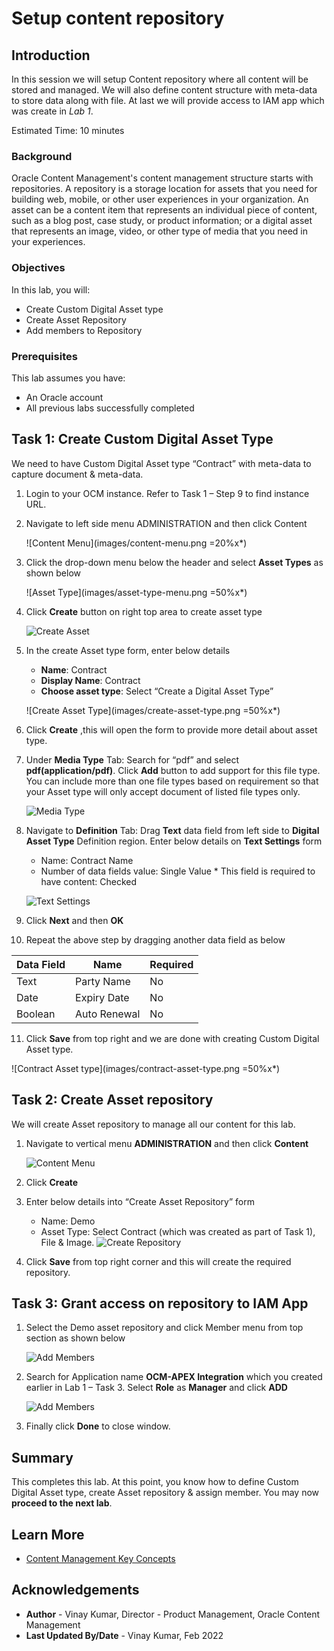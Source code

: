 # Setup content repository

## Introduction
In this session we will setup Content repository where all content will be stored and managed. We will also define content structure with meta-data to store data along with file. At last we will provide access to IAM app which was create in *Lab 1*.


Estimated Time: 10 minutes

### Background

Oracle Content Management's content management structure starts with repositories. A repository is a storage location for assets that you need for building web, mobile, or other user experiences in your organization. An asset can be a content item that represents an individual piece of content, such as a blog post, case study, or product information; or a digital asset that represents an image, video, or other type of media that you need in your experiences.

### Objectives

In this lab, you will:

* Create Custom Digital Asset type
* Create Asset Repository
* Add members to Repository

### Prerequisites

This lab assumes you have:

* An Oracle account
* All previous labs successfully completed

## **Task 1**: Create Custom Digital Asset Type

We need to have Custom Digital Asset type “Contract” with meta-data to capture document & meta-data.

1. Login to your OCM instance. Refer to Task 1 – Step 9 to find instance URL.

2. Navigate to left side menu ADMINISTRATION and then click Content

      ![Content Menu](images/content-menu.png =20%x*)

3. Click the drop-down menu below the header and select **Asset Types** as shown below

      ![Asset Type](images/asset-type-menu.png =50%x*)

4. Click **Create** button on right top area to create asset type
   
      ![Create Asset](images/create-button.png)

5. In the create Asset type form, enter below details
      * **Name**: Contract
      * **Display Name**: Contract
      * **Choose asset type**: Select “Create a Digital Asset Type”
      
      ![Create Asset Type](images/create-asset-type.png =50%x*)

6. Click **Create** ,this will open the form to provide more detail about asset type.

7. Under **Media Type** Tab:
   Search for “pdf” and select **pdf(application/pdf)**. Click **Add** button to add support for this file type. You can include more than one file types based on requirement so that your Asset type will only accept document of listed file types only.

   ![Media Type](images/media-type.png)

8. Navigate to **Definition** Tab:
   Drag **Text** data field from left side to **Digital Asset Type** Definition region.
   Enter below details on **Text Settings** form
      * Name: Contract Name
      * Number of data fields value: Single Value \* This field is required to have content: Checked

      ![Text Settings](images/text-settings.png)

9. Click **Next** and then **OK**

10. Repeat the above step by dragging another data field as below

  | Data Field  | Name | Required |
  | --- | --- | --- |
  | Text | Party Name | No  |
  | Date | Expiry Date | No |
  | Boolean | Auto Renewal | No |


11. Click **Save** from top right and we are done with creating Custom Digital Asset type.
   
   ![Contract Asset type](images/contract-asset-type.png =50%x*)

## **Task 2**: Create Asset repository

   We will create Asset repository to manage all our content for this lab.

1. Navigate to vertical menu **ADMINISTRATION** and then click **Content**
   
      ![Content Menu](./images/content-menu-ful-page.png)

2. Click **Create**

3. Enter below details into “Create Asset Repository” form
      * Name: Demo
      * Asset Type: Select Contract (which was created as part of Task 1), File & Image.
   ![Create Repository](./images/create-asset-repo.png)

4. Click **Save** from top right corner and this will create the required repository.

## **Task 3**: Grant access on repository to IAM App

1. Select the Demo asset repository and click Member menu from top section as shown below

   ![Add Members](./images/members.png)

2. Search for Application name **OCM-APEX Integration**  which you created earlier in Lab 1 – Task 3. Select **Role** as **Manager** and click **ADD**
   
   ![Add Members](./images/add-member.png)

3.	Finally click **Done** to close window.

## Summary

This completes this lab. At this point, you know how to define Custom Digital Asset type, create Asset repository & assign member. You may now **proceed to the next lab**.

## Learn More

* [Content Management Key Concepts](https://docs.oracle.com/en/cloud/paas/content-cloud/managing-assets/key-concepts.html)

## Acknowledgements

* **Author** - Vinay Kumar, Director - Product Management, Oracle Content Management
* **Last Updated By/Date** - Vinay Kumar, Feb 2022
